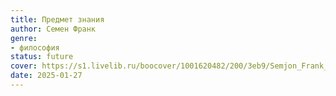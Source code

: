 ```yaml
---
title: Предмет знания
author: Семен Франк
genre:
- философия
status: future
cover: https://s1.livelib.ru/boocover/1001620482/200/3eb9/Semjon_Frank__Predmet_znaniya._Dusha_cheloveka.jpg
date: 2025-01-27
---
```


